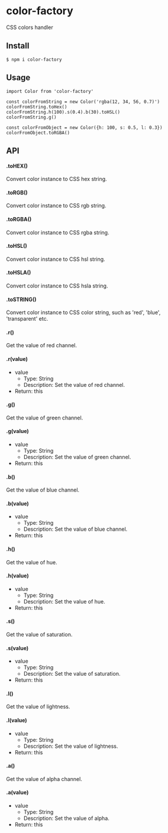 # color-factory
CSS colors handler

## Install
```
$ npm i color-factory
```

## Usage
```es6
import Color from 'color-factory'

const colorFromString = new Color('rgba(12, 34, 56, 0.7)')
colorFromString.toHex()
colorFromString.h(100).s(0.4).b(30).toHSL()
colorFromString.g()

const colorFromObject = new Color({h: 100, s: 0.5, l: 0.3})
colorFromObject.toRGBA()
```

## API

#### .toHEX()

Convert color instance to CSS hex string.

#### .toRGB()

Convert color instance to CSS rgb string.

#### .toRGBA()

Convert color instance to CSS rgba string.

#### .toHSL()

Convert color instance to CSS hsl string.

#### .toHSLA()

Convert color instance to CSS hsla string.

#### .toSTRING()

Convert color instance to CSS color string, such as 'red', 'blue', 'transparent' etc.

#### .r()

Get the value of red channel.

#### .r(value)

- value
  - Type: String
  - Description: Set the value of red channel.
- Return: this

#### .g()

Get the value of green channel.

#### .g(value)

- value
  - Type: String
  - Description: Set the value of green channel.
- Return: this

#### .b()

Get the value of blue channel.

#### .b(value)

- value
  - Type: String
  - Description: Set the value of blue channel.
- Return: this

#### .h()

Get the value of hue.

#### .h(value)

- value
  - Type: String
  - Description: Set the value of hue.
- Return: this

#### .s()

Get the value of saturation.

#### .s(value)

- value
  - Type: String
  - Description: Set the value of saturation.
- Return: this

#### .l()

Get the value of lightness.

#### .l(value)

- value
  - Type: String
  - Description: Set the value of lightness.
- Return: this

#### .a()

Get the value of alpha channel.

#### .a(value)

- value
  - Type: String
  - Description: Set the value of alpha.
- Return: this
